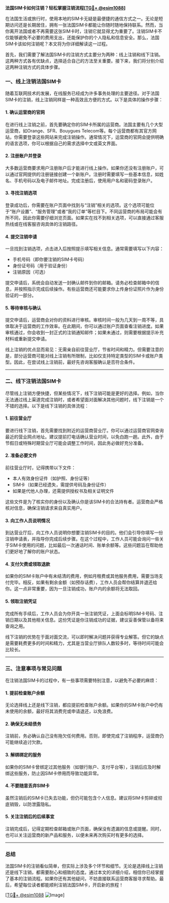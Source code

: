 **法国SIM卡如何注销？轻松掌握注销流程[[TG💪+ @esim1088](https://t.me/s/esim1088)]**

在法国生活或旅行时，使用本地的SIM卡无疑是最便捷的通信方式之一。无论是短期访问还是长期居住，拥有一张法国SIM卡都能让你随时随地保持联系。然而，当你离开法国或者不再需要这张SIM卡时，注销它就显得尤为重要了。注销SIM卡不仅能够避免不必要的费用支出，还能保护你的个人隐私和信息安全。那么，法国SIM卡该如何注销呢？本文将为你详细解读这一过程。

首先，我们需要了解法国SIM卡的注销方式主要分为两种：线上注销和线下注销。这两种方式各有优缺点，选择适合自己的方法至关重要。接下来，我们将分别介绍这两种注销方式的具体步骤。

### **一、线上注销法国SIM卡**

随着互联网技术的发展，在线服务已经成为许多事务处理的主要途径。对于法国SIM卡的注销，线上注销同样是一种高效且方便的方式。以下是具体的操作步骤：

#### **1. 确认运营商的官网**
在进行线上注销之前，首先要确定你的SIM卡所属的运营商。法国主要有几个大型运营商，如Orange、SFR、Bouygues Telecom等。每个运营商都有其官方网站，你需要登录这些网站来完成注销操作。通常情况下，运营商的官网会提供明确的语言选项，你可以根据自己的需求选择中文或英文界面。

#### **2. 注册账户并登录**
大多数运营商要求用户注册账户后才能进行线上操作。如果你还没有注册账户，可以通过官网提供的注册链接创建一个新账户。注册时需要填写一些基本信息，如姓名、手机号码以及电子邮件地址。完成注册后，使用用户名和密码登录账户。

#### **3. 寻找注销选项**
登录成功后，你需要在账户页面中找到与“注销”相关的选项。这个选项可能位于“账户设置”、“服务管理”或者“我的订单”等栏目下。不同运营商的布局可能会有所不同，因此你需要仔细浏览页面。如果实在找不到相关选项，可以直接通过客服热线或在线客服咨询具体的注销路径。

#### **4. 提交注销申请**
一旦找到注销选项，点击进入后按照提示填写相关信息。通常需要填写以下内容：
- 手机号码（即你要注销的SIM卡号码）
- 身份证号码（用于验证身份）
- 注销原因（可选）

提交申请后，系统会自动发送一封确认邮件到你的邮箱。请务必检查邮箱中的信息，并按照指示完成后续操作。有些运营商还可能要求你上传身份证照片作为身份验证的一部分。

#### **5. 等待审核与确认**
提交申请后，运营商会对你的资料进行审核。审核时间一般为几天到一周不等，具体取决于运营商的工作效率。在此期间，你可以通过账户页面查看注销进度。如果审核通过，你会收到一封正式的注销通知邮件；如果未通过，则需要根据提示补充材料或重新提交申请。

线上注销的优点显而易见：无需亲自前往营业厅，节省时间和精力。但需要注意的是，部分运营商可能对线上注销有所限制，比如仅支持特定类型的SIM卡或账户类型。因此，在尝试线上注销前，最好先咨询客服确认是否符合条件。

---

### **二、线下注销法国SIM卡**

尽管线上注销方便快捷，但某些情况下，线下注销可能是更好的选择。例如，当你无法通过线上渠道完成注销时，或者希望面对面解决其他问题时，线下注销是一个不错的选择。以下是线下注销的具体流程：

#### **1. 前往营业厅**
要进行线下注销，首先需要找到附近的运营商营业厅。你可以通过运营商官网查询最近的营业网点地址。建议提前打电话确认营业时间，以免白跑一趟。此外，由于节假日或特殊时期营业厅可能会调整工作时间，因此务必做好充分准备。

#### **2. 准备必要文件**
前往营业厅时，记得携带以下文件：
- 本人有效身份证件（如护照、身份证等）
- SIM卡（如果已经遗失，需提供号码及身份证件）
- 如果是代他人办理，还需提供授权书及相关证明文件

这些文件是为了核实你的身份以及确认你是该SIM卡的合法持有者。运营商会严格核对信息，确保注销请求来自真实用户。

#### **3. 向工作人员说明情况**
到达营业厅后，向工作人员说明你想要注销SIM卡的目的。他们会引导你填写一份注销申请表，并指导你完成后续步骤。在这个过程中，工作人员可能会询问一些关于SIM卡使用的问题，比如最后一次通话时间、账单余额等。这些问题旨在帮助他们更好地了解你的账户状态。

#### **4. 支付欠费或领取退款**
如果你的SIM卡账户中有未结清的费用，例如月租费或其他服务费用，需要当场支付完毕。相反，如果有剩余金额（如预存话费），工作人员会帮你结算并退还给你。这一点非常重要，因为一旦注销成功，账户内的余额将无法取回。

#### **5. 领取注销凭证**
完成所有手续后，工作人员会为你开具一张注销凭证，上面会标明SIM卡号码、注销日期以及其他相关信息。这份凭证是你注销成功的证据，建议妥善保管以备将来查询之用。

线下注销的优势在于面对面交流，可以即时解决问题并获得专业解答。但它的缺点是需要耗费更多的时间和精力，尤其是当营业厅排队人数较多时，等待时间可能会比较长。

---

### **三、注意事项与常见问题**

在注销法国SIM卡的过程中，有一些事项需要特别注意，以避免不必要的麻烦：

#### **1. 提前检查账户余额**
无论选择线上还是线下注销，都应提前检查账户余额。如果你的SIM卡账户中仍有未使用的余额，最好将其消费完或申请退还，以免浪费。

#### **2. 确保无未结债务**
注销前，务必确认自己没有拖欠任何费用。否则，即使完成了注销程序，运营商仍可能继续追讨欠款。

#### **3. 解绑绑定的服务**
如果你的SIM卡曾绑定过其他服务（如银行账户、支付平台等），注销后应及时解绑这些服务，防止因SIM卡停用而导致功能异常。

#### **4. 不要随意丢弃SIM卡**
虽然注销后的SIM卡已失去功能，但仍可能包含个人信息。建议将SIM卡剪碎或彻底销毁，以防泄露隐私。

#### **5. 关注注销后的后续事宜**
注销完成后，记得定期检查邮箱或账户页面，确保没有遗漏的信息或提醒。同时，也可以关注运营商的新产品和服务，以便未来再次购买时有更多的选择。

---

### **总结**

法国SIM卡的注销看似简单，但实际上涉及多个环节和细节。无论是选择线上注销还是线下注销，都需要耐心和细致的态度。通过本文的详细介绍，相信你已经掌握了基本的注销流程。如果你还有其他疑问，不妨直接联系运营商客服寻求帮助。最后，希望每位读者都能顺利注销法国SIM卡，开启新的旅程！

[[TG💪+ @esim1088](https://t.me/s/esim1088) ![Image](https://i.postimg.cc/4NQfJmqS/Snipaste-2025-05-13-00-14-12.png)]